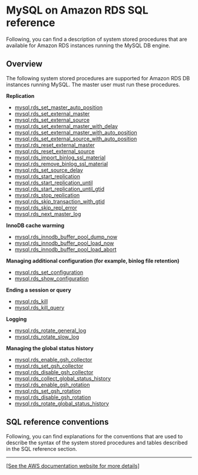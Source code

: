 # MySQL on Amazon RDS SQL reference<a name="Appendix.MySQL.SQLRef"></a>

Following, you can find a description of system stored procedures that are available for Amazon RDS instances running the MySQL DB engine\.

## Overview<a name="Appendix.MySQL.SQLRef.Overview"></a>

The following system stored procedures are supported for Amazon RDS DB instances running MySQL\. The master user must run these procedures\.

**Replication** 
+ [mysql\.rds\_set\_master\_auto\_position](mysql_rds_set_master_auto_position.md)
+ [mysql\.rds\_set\_external\_master](mysql_rds_set_external_master.md)
+ [mysql\.rds\_set\_external\_source](mysql_rds_set_external_source.md)
+ [mysql\.rds\_set\_external\_master\_with\_delay](mysql_rds_set_external_master_with_delay.md)
+ [mysql\.rds\_set\_external\_master\_with\_auto\_position](mysql_rds_set_external_master_with_auto_position.md)
+ [mysql\.rds\_set\_external\_source\_with\_auto\_position](mysql_rds_set_external_source_with_auto_position.md)
+ [mysql\.rds\_reset\_external\_master](mysql_rds_reset_external_master.md)
+ [mysql\.rds\_reset\_external\_source](mysql_rds_reset_external_source.md)
+ [mysql\.rds\_import\_binlog\_ssl\_material](mysql_rds_import_binlog_ssl_material.md)
+ [mysql\.rds\_remove\_binlog\_ssl\_material](mysql_rds_remove_binlog_ssl_material.md)
+ [mysql\.rds\_set\_source\_delay](mysql_rds_set_source_delay.md)
+ [mysql\.rds\_start\_replication](mysql_rds_start_replication.md)
+ [mysql\.rds\_start\_replication\_until](mysql_rds_start_replication_until.md)
+ [mysql\.rds\_start\_replication\_until\_gtid](mysql_rds_start_replication_until_gtid.md)
+ [mysql\.rds\_stop\_replication](mysql_rds_stop_replication.md)
+ [mysql\.rds\_skip\_transaction\_with\_gtid](mysql_rds_skip_transaction_with_gtid.md)
+ [mysql\.rds\_skip\_repl\_error](mysql_rds_skip_repl_error.md)
+ [mysql\.rds\_next\_master\_log](mysql_rds_next_master_log.md)

**InnoDB cache warming** 
+ [mysql\.rds\_innodb\_buffer\_pool\_dump\_now](mysql_rds_innodb_buffer_pool_dump_now.md)
+ [mysql\.rds\_innodb\_buffer\_pool\_load\_now](mysql_rds_innodb_buffer_pool_load_now.md)
+ [mysql\.rds\_innodb\_buffer\_pool\_load\_abort](mysql_rds_innodb_buffer_pool_load_abort.md)

**Managing additional configuration \(for example, binlog file retention\)** 
+ [mysql\.rds\_set\_configuration](mysql_rds_set_configuration.md)
+ [mysql\.rds\_show\_configuration](mysql_rds_show_configuration.md)

**Ending a session or query** 
+ [mysql\.rds\_kill](mysql_rds_kill.md)
+ [mysql\.rds\_kill\_query](mysql_rds_kill_query.md)

**Logging** 
+ [mysql\.rds\_rotate\_general\_log](mysql_rds_rotate_general_log.md)
+ [mysql\.rds\_rotate\_slow\_log](mysql_rds_rotate_slow_log.md)

**Managing the global status history** 
+ [mysql\.rds\_enable\_gsh\_collector](mysql_rds_enable_gsh_collector.md)
+ [mysql\.rds\_set\_gsh\_collector](mysql_rds_set_gsh_collector.md)
+ [mysql\.rds\_disable\_gsh\_collector](mysql_rds_disable_gsh_collector.md)
+ [mysql\.rds\_collect\_global\_status\_history](mysql_rds_collect_global_status_history.md)
+ [mysql\.rds\_enable\_gsh\_rotation](mysql_rds_enable_gsh_rotation.md)
+ [mysql\.rds\_set\_gsh\_rotation](mysql_rds_set_gsh_rotation.md)
+ [mysql\.rds\_disable\_gsh\_rotation](mysql_rds_disable_gsh_rotation.md)
+ [mysql\.rds\_rotate\_global\_status\_history](mysql_rds_rotate_global_status_history.md)

## SQL reference conventions<a name="RDS_SQL_reference_conventions"></a>

Following, you can find explanations for the conventions that are used to describe the syntax of the system stored procedures and tables described in the SQL reference section\. 


****  
[\[See the AWS documentation website for more details\]](http://docs.aws.amazon.com/AmazonRDS/latest/UserGuide/Appendix.MySQL.SQLRef.html)